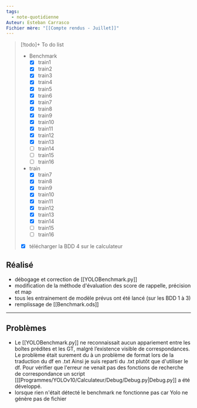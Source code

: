 ```yaml
---
tags:
  - note-quotidienne
Auteur: Esteban Carrasco
Fichier mère: "[[Compte rendus - Juillet]]"
---
```


> [!todo]+ To do list
> - Benchmark
> 	- [x] train1
> 	- [x] train2
> 	- [x] train3
> 	- [x] train4
> 	- [x] train5
> 	- [x] train6
> 	- [x] train7
> 	- [x] train8
> 	- [x] train9
> 	- [x] train10
> 	- [x] train11
> 	- [x] train12
> 	- [x] train13
> 	- [ ] train14
> 	- [ ] train15
> 	- [ ] train16
> - train
> 	- [x] train7
> 	- [x] train8
> 	- [x] train9
> 	- [x] train10
> 	- [x] train11
> 	- [x] train12
> 	- [x] train13
> 	- [x] train14
> 	- [ ] train15
> 	- [ ] train16
> - [x] télécharger la BDD 4 sur le calculateur


## Réalisé
- débogage et correction de [[YOLOBenchmark.py]]
- modification de la méthode d'évaluation des score de rappelle, précision et map
- tous les entrainement de modèle prévus ont été lancé (sur les BDD 1 à 3)
- remplissage de [[Benchmark.ods]] 

---
## Problèmes

- Le [[YOLOBenchmark.py]] ne reconnaissait aucun appariement entre les boîtes prédites et les GT, malgré l’existence visible de correspondances. Le problème était surement du à un problème de format lors de la traduction du df en .txt Ainsi je suis reparti du .txt plutôt que d'utiliser le df. Pour vérifier que l'erreur ne venait pas des fonctions de recherche de correspondance un script [[[Programmes/YOLOv10/Calculateur/Debug/Debug.py|Debug.py]] a été développé. 
- lorsque rien n'était détecté le benchmark ne fonctionne pas car Yolo ne génère pas de fichier 